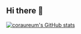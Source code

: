## Hi there 👋
[![coraureum's GitHub stats](https://github-readme-stats.vercel.app/api?username=coraureum)](https://github.com/coraureum/github-readme-stats)
